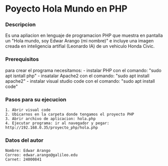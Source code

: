# Poyecto Hola Mundo en PHP


### Descripcion
Es una apliacion en lenguaje de programacion PHP que muestra en pantalla un "Hola mundo, soy Edwar Arango (mi nombre)" e incluye una imagen creada en inteligencia artifial (Leonardo IA) de un vehiculo Honda Civic.


### Prerequisitos
para crear el programa necesitamos:
	- instalar PHP con el comando: "sudo apt isntall php"
	- insatalar Apache2 con el comando: "sudo apt install apache2"
	- instalar visual studio code con el comando: "sudo apt install code" 


### Pasos para su ejecucion
	1. Abrir visual code
	2. Ubicarnos en la carpeta donde tengamos el proyecto PHP
	3. Abrir archivo de aplicacion: hola.php
	4. Ejecutar programa: ir al navegador y pegar: http://192.168.0.35/proyecto_php/hola.php


### Datos del autor 
	Nombre: Edwar Arango
	Correo: edwar.arango@galileo.edu
	Carnet: 24000841